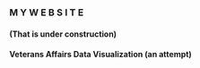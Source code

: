### M Y W E B S I T E
#### (That is under construction)
#### Veterans Affairs Data Visualization (an attempt)
